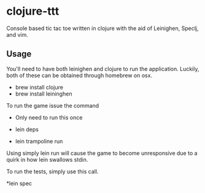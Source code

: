 # clojure-ttt

Console based tic tac toe written in clojure with the aid of Leinighen, Speclj, and vim.

## Usage

You'll need to have both leinighen and clojure to run the application. Luckily, both of these can be obtained through homebrew on osx. 

* brew install clojure
* brew install leininghen

To run the game issue the command

- Only need to run this once
* lein deps


* lein trampoline run

Using simply lein run will cause the game to become unresponsive due to a quirk in how lein swallows stdin.


To run the tests, simply use this call.

*lein spec

